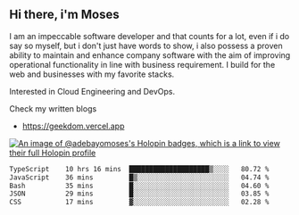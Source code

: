 ## Hi there, i'm Moses

I am an impeccable software developer and that counts for a lot, even if i do say so myself, but i don't just have words to show, i also possess a proven ability to maintain and enhance company software with the aim of improving operational functionality in line with business requirement. I build for the web and businesses with my favorite stacks.

Interested in Cloud Engineering and DevOps.

Check my written blogs
- https://geekdom.vercel.app

[![An image of @adebayomoses's Holopin badges, which is a link to view their full Holopin profile](https://holopin.me/adebayomoses)](https://holopin.io/@adebayomoses)

<!--START_SECTION:waka-->

```txt
TypeScript    10 hrs 16 mins  ████████████████████▒░░░░   80.72 %
JavaScript    36 mins         █▒░░░░░░░░░░░░░░░░░░░░░░░   04.74 %
Bash          35 mins         █░░░░░░░░░░░░░░░░░░░░░░░░   04.60 %
JSON          29 mins         █░░░░░░░░░░░░░░░░░░░░░░░░   03.85 %
CSS           17 mins         ▓░░░░░░░░░░░░░░░░░░░░░░░░   02.28 %
```

<!--END_SECTION:waka-->
